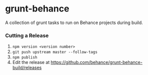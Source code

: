 # grunt-behance

A collection of grunt tasks to run on Behance projects during build.

### Cutting a Release

1. `npm version <version number>`
1. `git push upstream master --follow-tags`
1. `npm publish`
1. Edit the release at https://github.com/behance/grunt-behance-build/releases